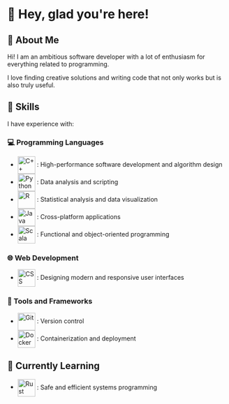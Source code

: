 # 👋 Hey, glad you're here!

## 🙋 About Me

Hi! I am an ambitious software developer with a lot of enthusiasm for everything related to programming.

I love finding creative solutions and writing code that not only works but is also truly useful.

## 🌟 Skills

I have experience with:

### 💻 Programming Languages
- <img src="https://img.icons8.com/color/48/000000/c-plus-plus-logo.png" alt="C++" style="vertical-align:middle; width:40px;"> : High-performance software development and algorithm design
- <img src="https://img.icons8.com/color/48/000000/python.png" alt="Python" style="vertical-align:middle; width:40px;"> : Data analysis and scripting
- <img src="https://img.icons8.com/external-becris-flat-becris/48/000000/external-r-data-science-becris-flat-becris.png" alt="R" style="vertical-align:middle; width:40px;"> : Statistical analysis and data visualization
- <img src="https://img.icons8.com/color/48/000000/java-coffee-cup-logo.png" alt="Java" style="vertical-align:middle; width:40px;"> : Cross-platform applications
- <img src="https://upload.wikimedia.org/wikipedia/commons/3/39/Scala-full-color.svg" alt="Scala" style="vertical-align:middle; width:40px;"> : Functional and object-oriented programming

### 🌐 Web Development
- <img src="https://img.icons8.com/color/48/000000/css3.png" alt="CSS" style="vertical-align:middle; width:40px;"> : Designing modern and responsive user interfaces

### 🔧 Tools and Frameworks
- <img src="https://img.icons8.com/color/48/000000/git.png" alt="Git" style="vertical-align:middle; width:40px;"> : Version control
- <img src="https://img.icons8.com/color/48/000000/docker.png" alt="Docker" style="vertical-align:middle; width:40px;"> : Containerization and deployment

## 🌱 Currently Learning
- <img src="https://img.icons8.com/color/48/000000/rust-programming-language.png" alt="Rust" style="vertical-align:middle; width:40px;"> : Safe and efficient systems programming
